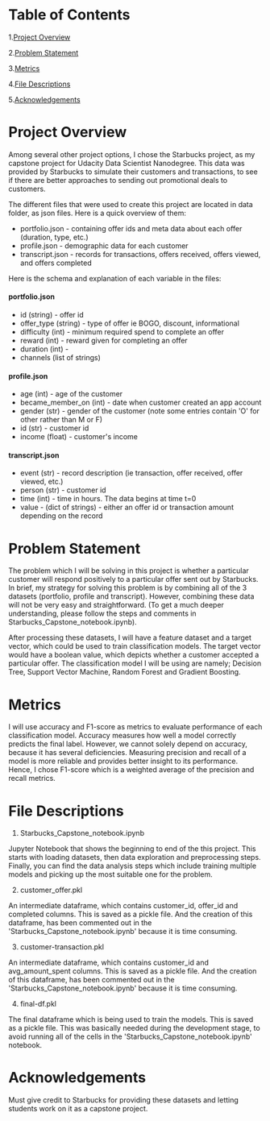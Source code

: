 # Table of Contents
   
   1.[Project Overview](#project-overview)
  
   2.[Problem Statement](#problem-statement)
  
   3.[Metrics](#metrics)
   
   4.[File Descriptions](#file-descriptions)
   
   5.[Acknowledgements](#acknowledgements)


# Project Overview

Among several other project options, I chose the Starbucks project, as my capstone project for Udacity Data Scientist Nanodegree. This data was provided by Starbucks to simulate their customers and transactions, to see if there are better approaches to sending out promotional deals to customers.

The different files that were used to create this project are located in data folder, as json files. Here is a quick overview of them:

* portfolio.json - containing offer ids and meta data about each offer (duration, type, etc.)
* profile.json - demographic data for each customer
* transcript.json - records for transactions, offers received, offers viewed, and offers completed

Here is the schema and explanation of each variable in the files:

#### portfolio.json

* id (string) - offer id
* offer_type (string) - type of offer ie BOGO, discount, informational
* difficulty (int) - minimum required spend to complete an offer
* reward (int) - reward given for completing an offer
* duration (int) -
* channels (list of strings)

#### profile.json

* age (int) - age of the customer
* became_member_on (int) - date when customer created an app account
* gender (str) - gender of the customer (note some entries contain 'O' for other rather than M or F)
* id (str) - customer id
* income (float) - customer's income

#### transcript.json

* event (str) - record description (ie transaction, offer received, offer viewed, etc.)
* person (str) - customer id
* time (int) - time in hours. The data begins at time t=0
* value - (dict of strings) - either an offer id or transaction amount depending on the record

# Problem Statement

The problem which I will be solving in this project is whether a particular customer will respond positively to a particular offer sent out by Starbucks. In brief, my strategy for solving this problem is by combining all of the 3 datasets (portfolio, profile and transcript). However, combining these data will not be very easy and straightforward. (To get a much deeper understanding, please follow the steps and comments in Starbucks_Capstone_notebook.ipynb).

After processing these datasets, I will have a feature dataset and a target vector, which could be used to train classification models. The target vector would have a boolean value, which depicts whether a customer accepted a particular offer. The classification model I will be using are namely; Decision Tree, Support Vector Machine, Random Forest and Gradient Boosting. 

# Metrics

I will use accuracy and F1-score as metrics to evaluate performance of each classification model. Accuracy measures how well a model correctly predicts the final label. However, we cannot solely depend on accuracy, because it has several deficiencies. Measuring precision and recall of a model is more reliable and provides better insight to its performance. Hence, I chose F1-score which is a weighted average of the precision and recall metrics.

# File Descriptions

1. Starbucks_Capstone_notebook.ipynb

Jupyter Notebook that shows the beginning to end of the this project. This starts with loading datasets, then data exploration and preprocessing steps. Finally, you can find the data analysis steps which include training multiple models and picking up the most suitable one for the problem.

2. customer_offer.pkl

An intermediate dataframe, which contains customer_id, offer_id and completed columns. This is saved as a pickle file. And the creation of this dataframe, has been commented out in the 'Starbucks_Capstone_notebook.ipynb' because it is time consuming.

3. customer-transaction.pkl

An intermediate dataframe, which contains customer_id and avg_amount_spent columns. This is saved as a pickle file. And the creation of this dataframe, has been commented out in the 'Starbucks_Capstone_notebook.ipynb' because it is time consuming.

4. final-df.pkl

The final dataframe which is being used to train the models. This is saved as a pickle file. This was basically needed during the development stage, to avoid running all of the cells in the 'Starbucks_Capstone_notebook.ipynb' notebook.

# Acknowledgements

Must give credit to Starbucks for providing these datasets and letting students work on it as a capstone project.
